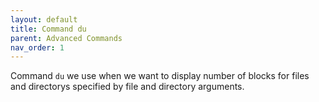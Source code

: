 ```yaml
---
layout: default
title: Command du
parent: Advanced Commands
nav_order: 1
---
```



Command ```du```
we use when we want to display number of blocks for files and directorys specified by file and directory arguments.



